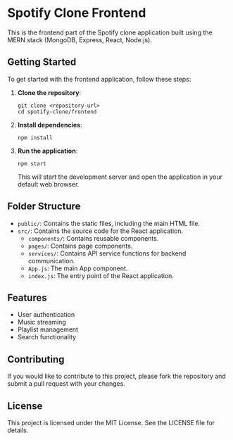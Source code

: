 # Spotify Clone Frontend

This is the frontend part of the Spotify clone application built using the MERN stack (MongoDB, Express, React, Node.js).

## Getting Started

To get started with the frontend application, follow these steps:

1. **Clone the repository**:
   ```
   git clone <repository-url>
   cd spotify-clone/frontend
   ```

2. **Install dependencies**:
   ```
   npm install
   ```

3. **Run the application**:
   ```
   npm start
   ```

   This will start the development server and open the application in your default web browser.

## Folder Structure

- `public/`: Contains the static files, including the main HTML file.
- `src/`: Contains the source code for the React application.
  - `components/`: Contains reusable components.
  - `pages/`: Contains page components.
  - `services/`: Contains API service functions for backend communication.
  - `App.js`: The main App component.
  - `index.js`: The entry point of the React application.

## Features

- User authentication
- Music streaming
- Playlist management
- Search functionality

## Contributing

If you would like to contribute to this project, please fork the repository and submit a pull request with your changes.

## License

This project is licensed under the MIT License. See the LICENSE file for details.